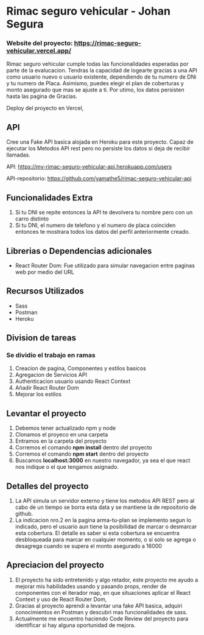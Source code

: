 # Rimac seguro vehicular - Johan Segura

### Website del proyecto: https://rimac-seguro-vehicular.vercel.app/

Rimac seguro vehicular cumple todas las funcionalidades esperadas por parte de la evalucacion. Tendras la capacidad de logearte gracias a una API como usuario nuevo o usuario existente, dependiendo de tu numero de DNi y tu numero de Placa. Asimismo, puedes elegir el plan de coberturas y monto asegurado que mas se ajuste a ti. Por utimo, los datos persisten hasta las pagina de Gracias.

Deploy del proyecto en Vercel,

## API

Cree una Fake API basica alojada en Heroku para este proyecto. Capaz de ejecutar los Metodos API rest pero no persiste los datos si deja de recibir llamadas.

API: https://my-rimac-seguro-vehicular-api.herokuapp.com/users

API-repositorio: https://github.com/yamathe5/rimac-seguro-vehicular-api

## Funcionalidades Extra

1. Si tu DNI se repite entonces la API te devolvera tu nombre pero con un carro distinto
2. Si tu DNI, el numero de telefono y el numero de placa coinciden entonces te mostrara todos los datos del perfil anteriormente creado.

## Librerias o Dependencias adicionales

- React Router Dom: Fue utilizado para simular navegacion entre paginas web por medio del URL

## Recursos Utilizados

- Sass
- Postman
- Heroku

## Division de tareas

### Se dividio el trabajo en ramas

1. Creacion de pagina, Componentes y estilos basicos
2. Agregacion de Servicios API
3. Authenticacion usuario usando React Context
4. Añadir React Router Dom
5. Mejorar los estilos

## Levantar el proyecto

1. Debemos tener actualizado npm y node
2. Clonamos el proyeco en una carpeta
3. Entramos en la carpeta del proyecto
4. Corremos el comando **npm install** dentro del proyecto
5. Corremos el comando **npm start** dentro del proyecto
6. Buscamos **localhost:3000** en nuestro navegador, ya sea el que react nos indique o el que tengamos asignado.

## Detalles del proyecto

1. La API simula un servidor externo y tiene los metodos API REST pero al cabo de un tiempo se borra esta data y se mantiene la de repositorio de github.
2. La indicacion nro.2 en la pagina arma-tu-plan se implemento segun lo indicado, pero el usuario aun tiene la posibilidad de marcar o desmarcar esta cobertura.
   El detalle es saber si esta cobertura se encuentra desbloqueada para marcar en cualquier momento, o si solo se agrega o desagrega cuando se supera el monto asegurado a 16000

## Apreciacion del proyecto

1. El proyecto ha sido entretenido y algo retador, este proyecto me ayudo a mejorar mis habilidades usando y pasando props, render de componentes con el iterador map, en que situaciones aplicar el React Context y uso de React Router Dom,
2. Gracias al proyecto aprendi a levantar una fake API basica, adquiri conocimientos en Postman y descubri mas funcionalidades de sass.
3. Actualmente me encuentro haciendo Code Review del proyecto para identificar si hay alguna oportunidad de mejora.

